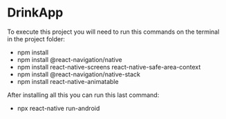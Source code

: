 # DrinkApp

To execute this project you will need to run this commands on the terminal in the project folder:

- npm install
- npm install @react-navigation/native
- npm install react-native-screens react-native-safe-area-context
- npm install @react-navigation/native-stack
- npm install react-native-animatable

After installing all this you can run this last command:
  - npx react-native run-android
